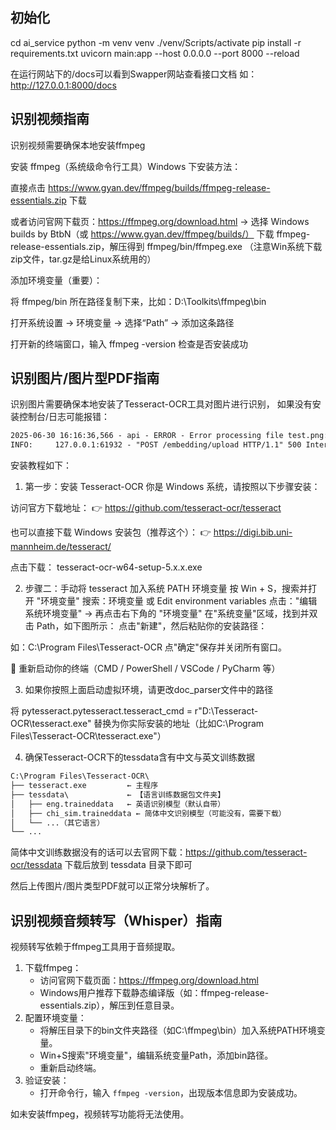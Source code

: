 ## 初始化

cd ai_service
python -m venv venv
./venv/Scripts/activate
pip install -r requirements.txt
uvicorn main:app --host 0.0.0.0 --port 8000 --reload   

在运行网站下的/docs可以看到Swapper网站查看接口文档
如：http://127.0.0.1:8000/docs

## 识别视频指南

识别视频需要确保本地安装ffmpeg

安装 ffmpeg（系统级命令行工具）Windows 下安装方法：

直接点击 https://www.gyan.dev/ffmpeg/builds/ffmpeg-release-essentials.zip 下载

或者访问官网下载页：https://ffmpeg.org/download.html
→ 选择 Windows builds by BtbN（或 https://www.gyan.dev/ffmpeg/builds/）
下载 ffmpeg-release-essentials.zip，解压得到 ffmpeg/bin/ffmpeg.exe
（注意Win系统下载zip文件，tar.gz是给Linux系统用的）

添加环境变量（重要）：

将 ffmpeg/bin 所在路径复制下来，比如：D:\Toolkits\ffmpeg\bin

打开系统设置 → 环境变量 → 选择“Path” → 添加这条路径

打开新的终端窗口，输入 ffmpeg -version 检查是否安装成功

## 识别图片/图片型PDF指南

识别图片需要确保本地安装了Tesseract-OCR工具对图片进行识别，
如果没有安装控制台/日志可能报错：
~~~txt
2025-06-30 16:16:36,566 - api - ERROR - Error processing file test.png: tesseract is not installed or it's not in your PATH. See README file for more information.
INFO:     127.0.0.1:61932 - "POST /embedding/upload HTTP/1.1" 500 Internal Server Error
~~~
安装教程如下：

1. 第一步：安装 Tesseract-OCR
你是 Windows 系统，请按照以下步骤安装：

访问官方下载地址：
👉 https://github.com/tesseract-ocr/tesseract

也可以直接下载 Windows 安装包（推荐这个）：
👉 https://digi.bib.uni-mannheim.de/tesseract/

点击下载：
tesseract-ocr-w64-setup-5.x.x.exe

2. 步骤二：手动将 tesseract 加入系统 PATH 环境变量
按 Win + S，搜索并打开 "环境变量"
搜索：环境变量 或 Edit environment variables
点击："编辑系统环境变量" → 再点击右下角的 "环境变量"
在"系统变量"区域，找到并双击 Path，如下图所示：
点击"新建"，然后粘贴你的安装路径：

如：C:\Program Files\Tesseract-OCR
点"确定"保存并关闭所有窗口。

🔄 重新启动你的终端（CMD / PowerShell / VSCode / PyCharm 等）

3. 如果你按照上面启动虚拟环境，请更改doc_parser文件中的路径
   
  将 pytesseract.pytesseract.tesseract_cmd = r"D:\Tesseract-OCR\tesseract.exe"
  替换为你实际安装的地址（比如C:\Program Files\Tesseract-OCR\tesseract.exe"）

4. 确保Tesseract-OCR下的tessdata含有中文与英文训练数据

~~~txt
C:\Program Files\Tesseract-OCR\
├── tesseract.exe         ← 主程序
├── tessdata\             ← 【语言训练数据包文件夹】
│   ├── eng.traineddata   ← 英语识别模型（默认自带）
│   ├── chi_sim.traineddata ← 简体中文识别模型（可能没有，需要下载）
│   └── ...（其它语言）
└── ...
~~~
简体中文训练数据没有的话可以去官网下载：https://github.com/tesseract-ocr/tessdata
下载后放到 tessdata 目录下即可

然后上传图片/图片类型PDF就可以正常分块解析了。

## 识别视频音频转写（Whisper）指南

视频转写依赖于ffmpeg工具用于音频提取。

1. 下载ffmpeg：
   - 访问官网下载页面：https://ffmpeg.org/download.html
   - Windows用户推荐下载静态编译版（如：ffmpeg-release-essentials.zip），解压到任意目录。
2. 配置环境变量：
   - 将解压目录下的bin文件夹路径（如C:\ffmpeg\bin）加入系统PATH环境变量。
   - Win+S搜索"环境变量"，编辑系统变量Path，添加bin路径。
   - 重新启动终端。
3. 验证安装：
   - 打开命令行，输入 `ffmpeg -version`，出现版本信息即为安装成功。

如未安装ffmpeg，视频转写功能将无法使用。
